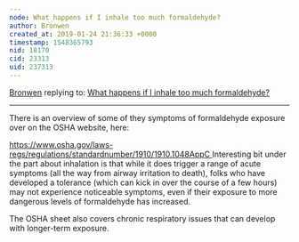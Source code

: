 ```yaml
---
node: What happens if I inhale too much formaldehyde?
author: Bronwen
created_at: 2019-01-24 21:36:33 +0000
timestamp: 1548365793
nid: 18170
cid: 23313
uid: 237313
---
```




[Bronwen](../profile/Bronwen) replying to: [What happens if I inhale too much formaldehyde?](../notes/liz/01-23-2019/what-happens-if-i-inhale-too-much-formaldehyde)

----
 There is an overview of some of they symptoms of formaldehyde exposure over on the OSHA website, here:

[https://www.osha.gov/laws-regs/regulations/standardnumber/1910/1910.1048AppC
](https://www.osha.gov/laws-regs/regulations/standardnumber/1910/1910.1048AppC)
Interesting bit under the part about inhalation is that while it does trigger a range of acute symptoms (all the way from airway irritation to death), folks who have developed a tolerance (which can kick in over the course of a few hours) may not experience noticeable symptoms, even if their exposure to more dangerous levels of formaldehyde has increased. 

The OSHA sheet also covers chronic respiratory issues that can develop with longer-term exposure.